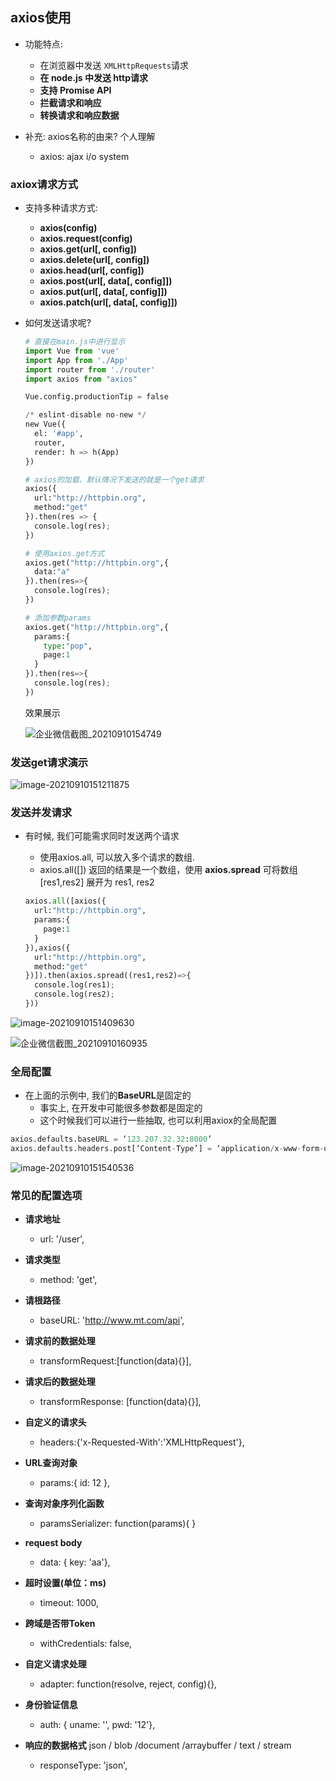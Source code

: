 ## axios使用

- 功能特点:
  - 在浏览器中发送 `XMLHttpRequests`请求
  - **在 node.js 中发送 http请求**
  - **支持 Promise API**
  - **拦截请求和响应**
  - **转换请求和响应数据**

- 补充: axios名称的由来? 个人理解
  - axios: ajax i/o system

### axiox请求方式

- 支持多种请求方式:

  - **axios(config)**
  - **axios.request(config)**
  - **axios.get(url[, config])**
  - **axios.delete(url[, config])**
  - **axios.head(url[, config])**
  - **axios.post(url[, data[, config]])**
  - **axios.put(url[, data[, config]])**
  - **axios.patch(url[, data[, config]])**

- 如何发送请求呢?

  ```python
  # 直接在main.js中进行显示
  import Vue from 'vue'
  import App from './App'
  import router from './router'
  import axios from "axios"
  
  Vue.config.productionTip = false
  
  /* eslint-disable no-new */
  new Vue({
    el: '#app',
    router,
    render: h => h(App)
  })
  
  # axios的加载，默认情况下发送的就是一个get请求
  axios({
    url:"http://httpbin.org",
    method:"get"
  }).then(res => {
    console.log(res);
  })
  
  # 使用axios.get方式
  axios.get("http://httpbin.org",{
    data:"a"
  }).then(res=>{
    console.log(res);
  })
  
  # 添加参数params
  axios.get("http://httpbin.org",{
    params:{
      type:"pop",
      page:1
    }
  }).then(res=>{
    console.log(res);
  })
  
  ```

  效果展示

  ![企业微信截图_20210910154749](images/企业微信截图_20210910154749.png)

### 发送get请求演示

![image-20210910151211875](images/image-20210910151211875.png)

### 发送并发请求

- 有时候, 我们可能需求同时发送两个请求
  - 使用axios.all, 可以放入多个请求的数组.
  - axios.all([]) 返回的结果是一个数组，使用 **axios.spread** 可将数组 [res1,res2] 展开为 res1, res2

  ```python
  axios.all([axios({
    url:"http://httpbin.org",
    params:{
      page:1
    }
  }),axios({
    url:"http://httpbin.org",
    method:"get"
  })]).then(axios.spread((res1,res2)=>{
    console.log(res1);
    console.log(res2);
  }))
  ```

![image-20210910151409630](images/image-20210910151409630.png)

![企业微信截图_20210910160935](images/企业微信截图_20210910160935.png)

### 全局配置

- 在上面的示例中, 我们的**BaseURL**是固定的
  - 事实上, 在开发中可能很多参数都是固定的
  - 这个时候我们可以进行一些抽取, 也可以利用axiox的全局配置

```python
axios.defaults.baseURL = ‘123.207.32.32:8000’
axios.defaults.headers.post[‘Content-Type’] = ‘application/x-www-form-urlencoded’;
```

![image-20210910151540536](images/image-20210910151540536.png)

### 常见的配置选项

- **请求地址**
  - url: '/user',
- **请求类型**
  - method: 'get',
- **请根路径**
  - baseURL: 'http://www.mt.com/api',
- **请求前的数据处理**
  - transformRequest:[function(data){}],
- **请求后的数据处理**
  - transformResponse: [function(data){}],
- **自定义的请求头**
  - headers:{'x-Requested-With':'XMLHttpRequest'},
- **URL查询对象**
  - params:{ id: 12 },

- **查询对象序列化函数**
  - paramsSerializer: function(params){ }
- **request body**
  - data: { key: 'aa'},
- **超时设置(单位：ms)**
  - timeout: 1000,
- **跨域是否带Token**
  - withCredentials: false,
- **自定义请求处理**
  - adapter: function(resolve, reject, config){},
- **身份验证信息**
  - auth: { uname: '', pwd: '12'},
- **响应的数据格式** json / blob /document /arraybuffer / text / stream
  - responseType: 'json',

